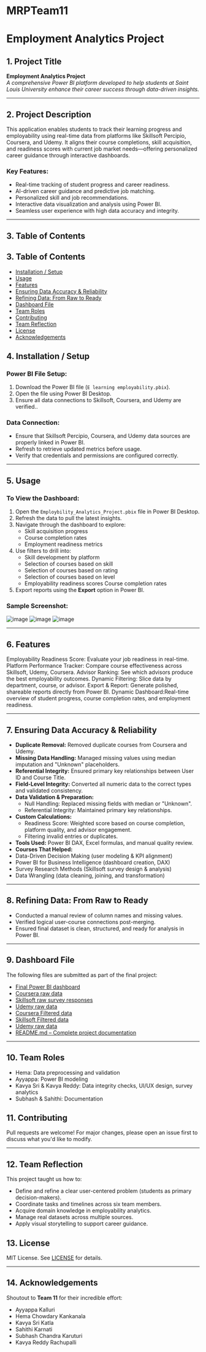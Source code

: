 # MRPTeam11
# Employment Analytics Project
 
## 1. Project Title
**Employment Analytics Project**  
*A comprehensive Power BI platform developed to help students at Saint Louis University enhance their career success through data-driven insights.*  
 
---
 
## 2. Project Description
This application enables students to track their learning progress and employability using real-time data from platforms like Skillsoft Percipio, Coursera, and Udemy. It aligns their course completions, skill acquisition, and readiness scores with current job market needs—offering personalized career guidance through interactive dashboards.
 
### Key Features:
- Real-time tracking of student progress and career readiness.
- AI-driven career guidance and predictive job matching.
- Personalized skill and job recommendations.
- Interactive data visualization and analysis using Power BI.
- Seamless user experience with high data accuracy and integrity.
 
---
 
## 3. Table of Contents
## 3. Table of Contents
- [Installation / Setup](#4-installation--setup)
- [Usage](#5-usage)
- [Features](#6-features)
- [Ensuring Data Accuracy & Reliability](#7-ensuring-data-accuracy--reliability)
- [Refining Data: From Raw to Ready](#8-refining-data-from-raw-to-ready)
- [Dashboard File](#9-dashboard-file)
- [Team Roles](#10-team-roles)
- [Contributing](#11-contributing)
- [Team Reflection](#12-team-reflection)
- [License](#13-license)
- [Acknowledgements](#14-acknowledgements)

 
## 4. Installation / Setup
### Power BI File Setup:
1. Download the Power BI file (`E learning employability.pbix`).
2. Open the file using Power BI Desktop.
3. Ensure all data connections to Skillsoft, Coursera, and Udemy are verified..
 
### Data Connection:
- Ensure that Skillsoft Percipio, Coursera, and Udemy data sources are properly linked in Power BI.
- Refresh to retrieve updated metrics before usage.
- Verify that credentials and permissions are configured correctly.
 
---
 
## 5. Usage
### To View the Dashboard:
1. Open the `Employbility_Analytics_Project.pbix` file in Power BI Desktop.
2. Refresh the data to pull the latest insights.
3. Navigate through the dashboard to explore:
   - Skill acquisition progress
   - Course completion rates
   - Employment readiness metrics
4. Use filters to drill into:
   - Skill development by platform
   - Selection of courses based on skill
   - Selection of courses based on rating
   - Selection of courses based on level
   - Employability readiness scores
Course completion rates
5. Export reports using the **Export** option in Power BI.
 
### Sample Screenshot:
![image](https://github.com/KavyaSrikatla/MRPTeam11/blob/main/coursera.png)
![image](https://github.com/KavyaSrikatla/MRPTeam11/blob/main/udemy.png)
![image](https://github.com/KavyaSrikatla/MRPTeam11/blob/main/skillsoft.png)
 
---
 
## 6. Features
Employability Readiness Score: Evaluate your job readiness in real-time.
Platform Performance Tracker: Compare course effectiveness across Skillsoft, Udemy, Coursera.
Advisor Ranking: See which advisors produce the best employability outcomes.
Dynamic Filtering: Slice data by department, course, or advisor.
Export & Report: Generate polished, shareable reports directly from Power BI.
Dynamic Dashboard:Real-time overview of student progress, course completion rates, and employment readiness.  

---
 
## 7. Ensuring Data Accuracy & Reliability
- **Duplicate Removal:** Removed duplicate courses from Coursera and Udemy.
- **Missing Data Handling:** Managed missing values using median imputation and "Unknown" placeholders.
- **Referential Integrity:** Ensured primary key relationships between User ID and Course Title.
- **Field-Level Integrity:** Converted all numeric data to the correct types and validated consistency.
- **Data Validation & Preparation:**
   - Null Handling: Replaced missing fields with median or "Unknown".
   - Referential Integrity: Maintained primary key relationships.
-  **Custom Calculations:**
   - Readiness Score: Weighted score based on course completion, platform quality, and advisor engagement.
   - Filtering invalid entries or duplicates.
- **Tools Used:** Power BI DAX, Excel formulas, and manual quality review.
- **Courses That Helped:**
 - Data-Driven Decision Making (user modeling & KPI alignment)
 - Power BI for Business Intelligence (dashboard creation, DAX)
 - Survey Research Methods (Skillsoft survey design & analysis)
 - Data Wrangling (data cleaning, joining, and transformation)

---
 
## 8. Refining Data: From Raw to Ready
- Conducted a manual review of column names and missing values.
- Verified logical user-course connections post-merging.
- Ensured final dataset is clean, structured, and ready for analysis in Power BI.
 
---
 
## 9. Dashboard File  
The following files are submitted as part of the final project:

- [Final Power BI dashboard](https://github.com/KavyaSrikatla/MRPTeam11/blob/98fdee161d937f7d58470f80ef06ed4763bd5f7a/E%20learning%20employability.pbix)
- [Coursera raw data](https://github.com/KavyaSrikatla/MRPTeam11/blob/98fdee161d937f7d58470f80ef06ed4763bd5f7a/Coursera.csv)
- [Skillsoft raw survey responses](https://github.com/KavyaSrikatla/MRPTeam11/blob/8b3fbeed162afb961def17e639bc8fbe1ea75460/Skillsoft%20Percipio.csv)
- [Udemy raw data](https://github.com/KavyaSrikatla/MRPTeam11/blob/98fdee161d937f7d58470f80ef06ed4763bd5f7a/Udemy.csv)
- [Coursera Filtered data](https://github.com/KavyaSrikatla/MRPTeam11/blob/main/Coursera%20Final.xlsx)
- [Skillsoft Filtered data](https://github.com/KavyaSrikatla/MRPTeam11/blob/main/Skillsoft%20Final.xlsx)
- [Udemy raw data](https://github.com/KavyaSrikatla/MRPTeam11/blob/main/Udemy%20Final.xlsx)
- [README.md – Complete project documentation](https://github.com/KavyaSrikatla/MRPTeam11/blob/main/README.md)

---
## 10. Team Roles
- Hema: Data preprocessing and validation
- Ayyappa: Power BI modeling
- Kavya Sri & Kavya Reddy: Data integrity checks, UI/UX design, survey analytics
- Subhash & Sahithi: Documentation

## 11. Contributing
Pull requests are welcome! For major changes, please open an issue first to discuss what you'd like to modify.
 
---

## 12. Team Reflection

This project taught us how to:

- Define and refine a clear user-centered problem (students as primary decision-makers).
- Coordinate tasks and timelines across six team members.
- Acquire domain knowledge in employability analytics.
- Manage real datasets across multiple sources.
- Apply visual storytelling to support career guidance.
 
## 13. License
MIT License. See [LICENSE](LICENSE) for details.
 
---
 
## 14. Acknowledgements
Shoutout to **Team 11** for their incredible effort:
- Ayyappa Kalluri  
- Hema Chowdary Kankanala  
- Kavya Sri Katla  
- Sahithi Karnati  
- Subhash Chandra Karuturi  
- Kavya Reddy Rachupalli
